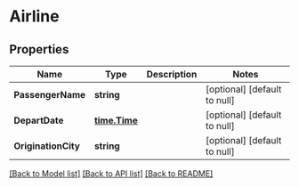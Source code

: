 # Airline

## Properties
Name | Type | Description | Notes
------------ | ------------- | ------------- | -------------
**PassengerName** | **string** |  | [optional] [default to null]
**DepartDate** | [**time.Time**](time.Time.md) |  | [optional] [default to null]
**OriginationCity** | **string** |  | [optional] [default to null]

[[Back to Model list]](../README.md#documentation-for-models) [[Back to API list]](../README.md#documentation-for-api-endpoints) [[Back to README]](../README.md)


